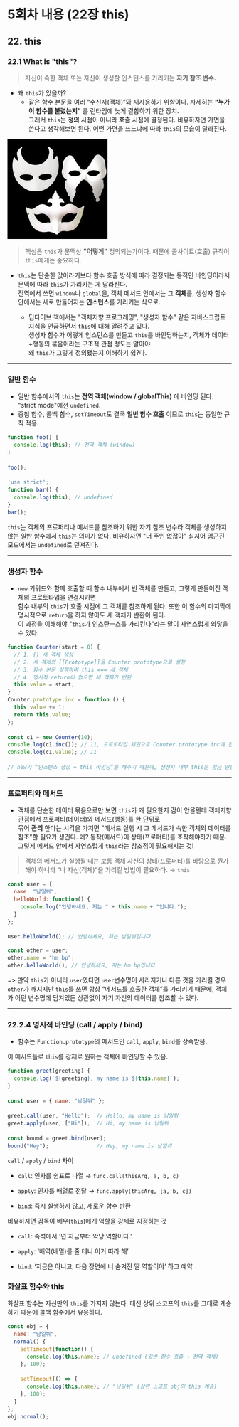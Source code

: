 # 5회차 내용 (22장 this)

## 22. this

### 22.1 What is "this"?

> 자신이 속한 객체 또는 자신이 생성할 인스턴스를 가리키는 **자기 참조 변수.**

- 왜 `this`가 있을까?
    - 같은 함수 본문을 여러 “수신자(객체)”와 재사용하기 위함이다. 자세히는 **“누가 이 함수를 불렀는지”** 를 런타임에 늦게 결합하기 위한 장치.  
그래서 `this`는 **정의** 시점이 아니라 **호출** 시점에 결정된다. 비유하자면 가면을 쓴다고 생각해보면 된다. 어떤 가면을 쓰느냐에 따라 `this`의 모습이 달라진다.

![가면 3개](./assets/image.png)

>핵심은 `this`가 문맥상 **"어떻게"** 정의되는가이다. 때문에 콜사이트(호출) 규칙이 `this`에게는 중요하다.

- `this`는 단순한 값이라기보다 함수 호출 방식에 따라 결정되는 동적인 바인딩이라서 문맥에 따라 `this`가 가리키는 게 달라진다.   
전역에서 쓰면 `window`나 `global`을, 객체 메서드 안에서는 그 **객체**를, 생성자 함수 안에서는 새로 만들어지는 **인스턴스**를 가리키는 식으로.

   - 딥다이브 책에서는 "객체지향 프로그래밍", "생성자 함수" 같은 자바스크립트 지식을 언급하면서 `this`에 대해 알려주고 있다.  
     생성자 함수가 어떻게 인스턴스를 만들고 `this`를 바인딩하는지, 객체가 데이터+행동의 묶음이라는 구조적 관점 정도는 알아야   
     왜 `this`가 그렇게 정의됐는지 이해하기 쉽?다.

---

### 일반 함수

- 일반 함수에서의 `this`는 **전역 객체(window / globalThis)** 에 바인딩 된다. "strict mode"에선 `undefined`.
- 중첩 함수, 콜백 함수, `setTimeout`도 결국 **일반 함수 호출** 이므로 `this`는 동일한 규칙 적용.

```js
function foo() {
  console.log(this); // 전역 객체 (window)
}

foo();

'use strict';
function bar() {
  console.log(this); // undefined
}
bar();
```

`this`는 객체의 프로퍼티나 메서드를 참조하기 위한 자기 참조 변수라 객체를 생성하지 않는 일반 함수에서 `this`는 의미가 없다. 비유하자면 "너 주인 없잖아" 심지어 엄근진 모드에서는 `undefined`로 던져진다.

---

### 생성자 함수
 - `new` 키워드와 함께 호출할 때 함수 내부에서 빈 객체를 만들고, 그렇게 만들어진 객체의 프로토타입을 연결시키면  
 함수 내부의 `this`가 호출 시점에 그 객체를 참조하게 된다. 또한 이 함수의 마지막에 명시적으로 `return`을 하지 않아도 새 객체가 반환이 된다.   
이 과정을 이해해야 "`this`가 인스탄ㅡ스를 가리킨다"라는 말이 자연스럽게 와닿을 수 있다.

```js
function Counter(start = 0) {
  // 1. {} 새 객체 생성
  // 2. 새 객체의 [[Prototype]]을 Counter.prototype으로 설정
  // 3. 함수 본문 실행하며 this === 새 객체
  // 4. 명시적 return이 없으면 새 객체가 반환
  this.value = start;
}
Counter.prototype.inc = function () {
  this.value += 1;
  return this.value;
};

const c1 = new Counter(10);
console.log(c1.inc()); // 11, 프로토타입 체인으로 Counter.prototype.inc에 접근
console.log(c1.value); // 11

// new가 “인스턴스 생성 + this 바인딩”을 해주기 때문에, 생성자 내부 this는 방금 만들어진 인스턴스를 가리킨다.
```

---

### 프로퍼티와 메서드 
- 객체를 단순한 데이터 묶음으로만 보면 `this`가 왜 필요한지 감이 안올텐데 객체지향 관점에서 프로퍼티(데이터)와 메서드(행동)를 한 단위로   
묶어 **관리** 한다는 시각을 가지면 "메서드 실행 시 그 메서드가 속한 객체의 데이터를 참조"할 필요가 생긴다. 왜? 동작(메서드)이 상태(프로퍼티)를 조작해야하기 때문.   
 그렇게 메서드 안에서 자연스럽게 `this`라는 참조점이 필요해지는 것!

> 객체의 메서드가 실행될 때는 보통 객체 자신의 상태(프로퍼티)를 바탕으로 뭔가 해야 하니까 “나 자신(객체)”을 가리킬 방법이 필요하다. → `this`

```js
const user = {
  name: "남일쒸",
  helloWorld: function() {
    console.log("안녕하세요, 저는 " + this.name + "입니다.");
  }
};

user.helloWorld(); // 안녕하세요, 저는 남일쒸입니다.
```
```js
const other = user;
other.name = "hm bp";
other.helloWorld(); // 안녕하세요, 저는 hm bp입니다.
```

=> 만약 `this`가 아니라 `user`였다면 `user`변수명이 사라지거나 다른 것을 가리킬 경우 `other`가 깨지지만 `this`를 쓰면 항상 “메서드를 호출한 객체”를 가리키기 때문에, 객체가 어떤 변수명에 담겨있든 상관없이 자기 자신의 데이터를 참조할 수 있다.

---

### 22.2.4 명시적 바인딩 (call / apply / bind)

- 함수는 `Function.prototype`의 메서드인 `call`, `apply`, `bind`를 상속받음.

이 메서드들로 `this`를 강제로 원하는 객체에 바인딩할 수 있음.

```js
function greet(greeting) {
  console.log(`${greeting}, my name is ${this.name}`);
}

const user = { name: "남일쒸" };

greet.call(user, "Hello");  // Hello, my name is 남일쒸
greet.apply(user, ["Hi"]);  // Hi, my name is 남일쒸

const bound = greet.bind(user);
bound("Hey");               // Hey, my name is 남일쒸
```

`call` / `apply` / `bind` 차이

- `call`: 인자를 쉼표로 나열 → `func.call(thisArg, a, b, c)`

- `apply`: 인자를 배열로 전달 → `func.apply(thisArg, [a, b, c])`

- `bind`: 즉시 실행하지 않고, 새로운 함수 반환

비유하자면 감독이 배우(`this`)에게 역할을 강제로 지정하는 것

- `call`: 즉석에서 ‘넌 지금부터 악당 역할이다.’

- `apply`: ‘배역(배열)를 줄 테니 이거 따라 해’

- `bind`: ‘지금은 아니고, 다음 장면에 너 숨겨진 딸 역할이야’ 하고 예약

### 화살표 함수와 this

화살표 함수는 자신만의 `this`를 가지지 않는다. 대신 상위 스코프의 `this`를 그대로 계승하기 때문에 콜백 함수에서 유용하다.

```js
const obj = {
  name: "남일쒸",
  normal() {
    setTimeout(function() {
      console.log(this.name); // undefined (일반 함수 호출 → 전역 객체)
    }, 100);

    setTimeout(() => {
      console.log(this.name); // "남일쒸" (상위 스코프 obj의 this 계승)
    }, 100);
  }
};
obj.normal();
```



